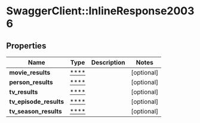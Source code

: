 # SwaggerClient::InlineResponse20036

## Properties
Name | Type | Description | Notes
------------ | ------------- | ------------- | -------------
**movie_results** | [****](.md) |  | [optional] 
**person_results** | [****](.md) |  | [optional] 
**tv_results** | [****](.md) |  | [optional] 
**tv_episode_results** | [****](.md) |  | [optional] 
**tv_season_results** | [****](.md) |  | [optional] 

